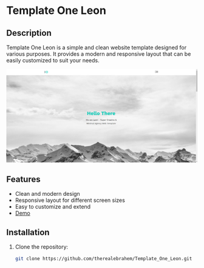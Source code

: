 # Template One Leon

## Description

Template One Leon is a simple and clean website template designed for various purposes. It provides a modern and responsive layout that can be easily customized to suit your needs.

![Template One Leon Screenshot](https://github.com/EbrahemMordy/Template_One_Leon/blob/main/Leon-Template-One.png)

## Features

- Clean and modern design
- Responsive layout for different screen sizes
- Easy to customize and extend
- [Demo](https://EbrahemMordy.github.io/Template_One_Leon/)

## Installation

1. Clone the repository:

   ```bash
   git clone https://github.com/therealebrahem/Template_One_Leon.git
